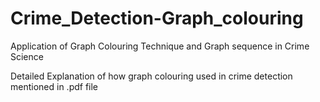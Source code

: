 # Crime_Detection-Graph_colouring
Application of Graph Colouring Technique and Graph sequence in Crime Science 


Detailed Explanation of how graph colouring used in crime detection mentioned in .pdf file
